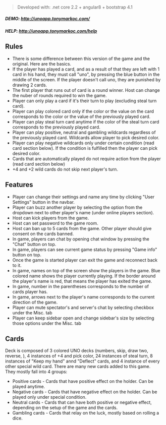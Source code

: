> Developed with: .net core 2.2 + angular8 + bootstrap 4.1

##### DEMO: http://unoapp.tonymarkoc.com/

##### HELP: http://unoapp.tonymarkoc.com/help

## Rules

- There is some difference between this version of the game and the original. Here are the basics.
- If the player has played a card, and as a result of that they are left with 1 card in his hand, they must call "uno", by pressing the blue button in the middle of the screen. If the player doesn't call uno, they are punished by drawing 2 cards.
- The first player that runs out of card is a round winner. Host can change the nuber of rounds required to win the game.
- Player can only play a card if it's their turn to play (excluding steal turn card).
- Player can play colored card only if the color or the value on the card corresponds to the color or the value of the previously played card.
- Player can play steal turn card anytime if the color of the steal turn card corresponds to the previously played card.
- Player can play positive, neutral and gambling wildcards regardless of the previously played card. Wildcards allow player to pick desired color.
- Player can play negative wildcards only under certain condition (read card section below). If the condition is fulfilled then the player can pick desired color.
- Cards that are automatically played do not require action from the player (read card section below)
- +4 and +2 wild cards do not skip next player's turn.

## Features

- Player can change their settings and name any time by clicking "User Settings" button in the navbar.
- Player can buzz another player by selecting the option from the dropdown next to other player's name (under online players section).
- Host can kick players from the game.
- Host can set password to the game room.
- Host can ban up to 5 cards from the game. Other player should give consent on the cards banned.
- In game, players can chat by opening chat window by pressing the "Chat" button on top.
- In game, players can see current game status by pressing "Game info" button on top.
- Once the game is started player can exit the game and reconnect back to it.
- In game, names on top of the screen show the players in the game. Blue colored name shows the player currently playing. If the border around the player's name is red, that means the player has exited the game.
- In game, number in the parentheses corresponds to the number of cards player has.
- In game, arrows next to the player's name corresponds to the current direction of the game.
- Player can mute spectator's and server's chat by selecting checkbox under the Misc. tab
- Player can keep sidebar open and change sidebar's size by selecting those options under the Misc. tab

## Cards

Deck is composed of 3 colored UNO decks (numbers, skip, draw two, reverse, ), 4 instances of +4 and pick color, 24 instances of steal turn, 8 instances of "Keep my hand" annd "Deflect" cards, and 4 instance of every other special wild card.
There are many new cards added to this game. They mostly fall into 4 groups:
- Positive cards - Cards that have positive effect on the holder. Can be played anytime.
- Negative cards - Cards that have negative effect on the holder. Can be played only under special condition.
- Neutral cards - Cards that can have both positive or negative effect, depending on the setup of the game and the cards.
- Gambling cards - Cards that relay on the luck, mostly based on rolling a dice.

